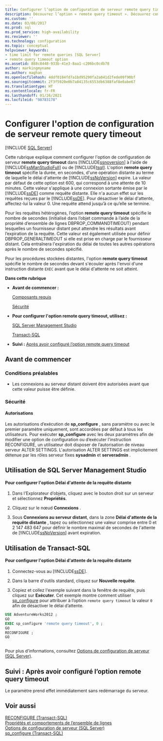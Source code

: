 ```yaml
---
title: Configurer l’option de configuration de serveur remote query timeout | Microsoft Docs
description: Découvrez l’option « remote query timeout ». Découvrez comment elle détermine le nombre de secondes qu’une opération à distance peut effectuer avant que SQL Server n’expire.
ms.custom: ''
ms.date: 03/08/2017
ms.prod: sql
ms.prod_service: high-availability
ms.reviewer: ''
ms.technology: configuration
ms.topic: conceptual
helpviewer_keywords:
- time limit for remote queries [SQL Server]
- remote query timeout option
ms.assetid: 888c8448-933b-41e3-8aa1-c206bc0cdb78
author: markingmyname
ms.author: maghan
ms.openlocfilehash: 4ddf0184fd7a1bd95290fa2a041d2fede09f90bf
ms.sourcegitcommit: 2f3f5920e0b7a84135c6553db6388faf8e0abe67
ms.translationtype: HT
ms.contentlocale: fr-FR
ms.lasthandoff: 01/26/2021
ms.locfileid: "98783178"
---
```

# <a name="configure-the-remote-query-timeout-server-configuration-option"></a>Configurer l'option de configuration de serveur remote query timeout
 [!INCLUDE [SQL Server](../../includes/applies-to-version/sqlserver.md)]

  Cette rubrique explique comment configurer l'option de configuration de serveur **remote query timeout** dans [!INCLUDE[ssnoversion](../../includes/ssnoversion-md.md)] à l'aide de [!INCLUDE[ssManStudioFull](../../includes/ssmanstudiofull-md.md)] ou de [!INCLUDE[tsql](../../includes/tsql-md.md)]. L'option **remote query timeout** spécifie la durée, en secondes, d'une opération distante au terme de laquelle le délai d'attente de [!INCLUDE[ssNoVersion](../../includes/ssnoversion-md.md)] expire. La valeur par défaut de cette option est 600, qui correspond à une attente de 10 minutes. Cette valeur s'applique à une connexion sortante émise par le [!INCLUDE[ssDE](../../includes/ssde-md.md)] comme requête distante. Elle n'a aucun effet sur les requêtes reçues par le [!INCLUDE[ssDE](../../includes/ssde-md.md)]. Pour désactiver le délai d'attente, affectez-lui la valeur 0. Une requête attend jusqu’à ce qu’elle se termine.  
  
 Pour les requêtes hétérogènes, l’option **remote query timeout** spécifie le nombre de secondes (initialisé dans l’objet commande à l’aide de la propriété d’ensemble de lignes DBPROP_COMMANDTIMEOUT) pendant lesquelles un fournisseur distant peut attendre les résultats avant l’expiration de la requête. Cette valeur est également utilisée pour définir DBPROP_GENERALTIMEOUT si elle est prise en charge par le fournisseur distant. Cela entraînera l'expiration du délai de toutes les autres opérations après le nombre de secondes spécifié.  
  
 Pour les procédures stockées distantes, l'option **remote query timeout** spécifie le nombre de secondes devant s'écouler après l'envoi d'une instruction distante `EXEC` avant que le délai d'attente ne soit atteint.  
  
 **Dans cette rubrique**  
  
-   **Avant de commencer :**  
  
     [Composants requis](#Prerequisites)  
  
     [Sécurité](#Security)  
  
-   **Pour configurer l'option remote query timeout, utilisez :**  
  
     [SQL Server Management Studio](#SSMSProcedure)  
  
     [Transact-SQL](#TsqlProcedure)  
  
-   **Suivi :**  [Après avoir configuré l’option remote query timeout](#FollowUp)  
  
##  <a name="before-you-begin"></a><a name="BeforeYouBegin"></a> Avant de commencer  
  
###  <a name="prerequisites"></a><a name="Prerequisites"></a> Conditions préalables  
  
-   Les connexions au serveur distant doivent être autorisées avant que cette valeur puisse être définie.  
  
###  <a name="security"></a><a name="Security"></a> Sécurité  
  
####  <a name="permissions"></a><a name="Permissions"></a> Autorisations  
 Les autorisations d’exécution de **sp_configure** , sans paramètre ou avec le premier paramètre uniquement, sont accordées par défaut à tous les utilisateurs. Pour exécuter **sp_configure** avec les deux paramètres afin de modifier une option de configuration ou d’exécuter l’instruction RECONFIGURE, un utilisateur doit disposer de l’autorisation de niveau serveur ALTER SETTINGS. L'autorisation ALTER SETTINGS est implicitement détenue par les rôles serveur fixes **sysadmin** et **serveradmin** .  
  
##  <a name="using-sql-server-management-studio"></a><a name="SSMSProcedure"></a> Utilisation de SQL Server Management Studio  
  
#### <a name="to-configure-the-remote-query-timeout-option"></a>Pour configurer l'option Délai d'attente de la requête distante  
  
1.  Dans l’Explorateur d’objets, cliquez avec le bouton droit sur un serveur et sélectionnez **Propriétés**.  
  
2.  Cliquez sur le nœud **Connexions** .  
  
3.  Sous **Connexions au serveur distant**, dans la zone **Délai d'attente de la requête distante** , tapez ou sélectionnez une valeur comprise entre 0 et 2 147 483 647 pour définir le nombre maximal de secondes de l'attente de [!INCLUDE[ssNoVersion](../../includes/ssnoversion-md.md)] avant expiration.  
  
##  <a name="using-transact-sql"></a><a name="TsqlProcedure"></a> Utilisation de Transact-SQL  
  
#### <a name="to-configure-the-remote-query-timeout-option"></a>Pour configurer l'option Délai d'attente de la requête distante  
  
1.  Connectez-vous au [!INCLUDE[ssDE](../../includes/ssde-md.md)].  
  
2.  Dans la barre d'outils standard, cliquez sur **Nouvelle requête**.  
  
3.  Copiez et collez l'exemple suivant dans la fenêtre de requête, puis cliquez sur **Exécuter**. Cet exemple montre comment utiliser [sp_configure](../../relational-databases/system-stored-procedures/sp-configure-transact-sql.md) pour attribuer à l’option `remote query timeout` la valeur `0` afin de désactiver le délai d’attente.  
  
```sql  
USE AdventureWorks2012 ;  
GO  
EXEC sp_configure 'remote query timeout', 0 ;  
GO  
RECONFIGURE ;  
GO  
  
```  
  
 Pour plus d’informations, consultez [Options de configuration de serveur &#40;SQL Server&#41;](../../database-engine/configure-windows/server-configuration-options-sql-server.md).  
  
##  <a name="follow-up-after-you-configure-the-remote-query-timeout-option"></a><a name="FollowUp"></a> Suivi : Après avoir configuré l’option remote query timeout  
 Le paramètre prend effet immédiatement sans redémarrage du serveur.  
  
## <a name="see-also"></a>Voir aussi  
 [RECONFIGURE &#40;Transact-SQL&#41;](../../t-sql/language-elements/reconfigure-transact-sql.md)   
 [Propriétés et comportements de l’ensemble de lignes](../../relational-databases/native-client-ole-db-rowsets/rowset-properties-and-behaviors.md)   
 [Options de configuration de serveur &#40;SQL Server&#41;](../../database-engine/configure-windows/server-configuration-options-sql-server.md)   
 [sp_configure &#40;Transact-SQL&#41;](../../relational-databases/system-stored-procedures/sp-configure-transact-sql.md)  
  
  
